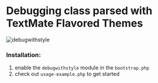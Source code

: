 # Debugging class parsed with TextMate Flavored Themes

![debugwithstyle](http://stuff.antpaw.de/pics/debugwithstyle.png)

### Installation:

1. enable the `debugwithstyle` module in the `bootstrap.php`
2. check out `usage-example.php` to get started
